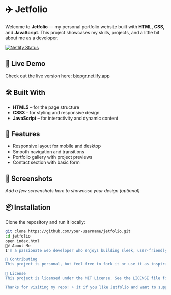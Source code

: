 # ✈️ Jetfolio

Welcome to **Jetfolio** — my personal portfolio website built with **HTML**, **CSS**, and **JavaScript**. This project showcases my skills, projects, and a little bit about me as a developer.

[![Netlify Status](https://api.netlify.com/api/v1/badges/eb181c2f-2b06-414f-8de8-04e5084d13bc/deploy-status)](https://app.netlify.com/sites/bjopgr/deploys)

## 🚀 Live Demo

Check out the live version here: [bjopgr.netlify.app](https://bjopgr.netlify.app)

## 🛠️ Built With

- **HTML5** – for the page structure
- **CSS3** – for styling and responsive design
- **JavaScript** – for interactivity and dynamic content

## 📁 Features

- Responsive layout for mobile and desktop
- Smooth navigation and transitions
- Portfolio gallery with project previews
- Contact section with basic form

## 📸 Screenshots

_Add a few screenshots here to showcase your design (optional)_

## 📦 Installation

Clone the repository and run it locally:

```bash
git clone https://github.com/your-username/jetfolio.git
cd jetfolio
open index.html
🙋‍♂️ About Me
I'm a passionate web developer who enjoys building sleek, user-friendly interfaces. Jetfolio is a reflection of my journey and growth in front-end development.

🤝 Contributing
This project is personal, but feel free to fork it or use it as inspiration for your own portfolio. If you have suggestions or feedback, I’d love to hear from you!

📄 License
This project is licensed under the MIT License. See the LICENSE file for details.

Thanks for visiting my repo! ⭐ it if you like Jetfolio and want to support my work.
